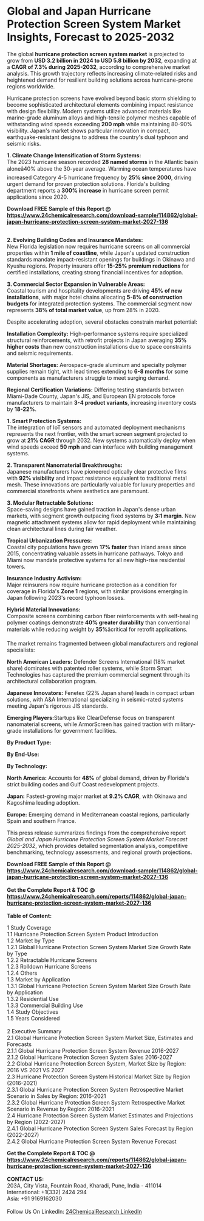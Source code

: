 <h1>Global and Japan Hurricane Protection Screen System Market Insights, Forecast to 2025-2032</h1><p>The global <strong>hurricane protection screen system market</strong> is projected to grow from <strong>USD 3.2 billion in 2024 to USD 5.8 billion by 2032</strong>, expanding at a <strong>CAGR of 7.3% during 2025-2032</strong>, according to comprehensive market analysis. This growth trajectory reflects increasing climate-related risks and heightened demand for resilient building solutions across hurricane-prone regions worldwide.

</p><p>Hurricane protection screens have evolved beyond basic storm shielding to become sophisticated architectural elements combining impact resistance with design flexibility. Modern systems utilize advanced materials like marine-grade aluminum alloys and high-tensile polymer meshes capable of withstanding wind speeds exceeding <strong>200 mph</strong> while maintaining 80-90% visibility. Japan's market shows particular innovation in compact, earthquake-resistant designs to address the country's dual typhoon and seismic risks.

</p><p><strong>1. Climate Change Intensification of Storm Systems:</strong><br>
The 2023 hurricane season recorded <strong>28 named storms</strong> in the Atlantic basin aloneâ40% above the 30-year average. Warming ocean temperatures have increased Category 4-5 hurricane frequency by <strong>25% since 2000</strong>, driving urgent demand for proven protection solutions. Florida's building department reports a <strong>300% increase</strong> in hurricane screen permit applications since 2020.

</p><div><b>Download FREE Sample of this Report @ 
            <a href="https://www.24chemicalresearch.com/download-sample/114862/global-japan-hurricane-protection-screen-system-market-2027-136">
            https://www.24chemicalresearch.com/download-sample/114862/global-japan-hurricane-protection-screen-system-market-2027-136</a></b></div><br><p><strong>2. Evolving Building Codes and Insurance Mandates:</strong><br>
New Florida legislation now requires hurricane screens on all commercial properties within <strong>1 mile of coastline</strong>, while Japan's updated construction standards mandate impact-resistant openings for buildings in Okinawa and Kyushu regions. Property insurers offer <strong>15-25% premium reductions</strong> for certified installations, creating strong financial incentives for adoption.

</p><p><strong>3. Commercial Sector Expansion in Vulnerable Areas:</strong><br>
Coastal tourism and hospitality developments are driving <strong>45% of new installations</strong>, with major hotel chains allocating <strong>5-8% of construction budgets</strong> for integrated protection systems. The commercial segment now represents <strong>38% of total market value</strong>, up from 28% in 2020.

</p><p>Despite accelerating adoption, several obstacles constrain market potential:

</p><p><strong>Installation Complexity:</strong> High-performance systems require specialized structural reinforcements, with retrofit projects in Japan averaging <strong>35% higher costs</strong> than new construction installations due to space constraints and seismic requirements.</p><p><strong>Material Shortages:</strong> Aerospace-grade aluminum and specialty polymer supplies remain tight, with lead times extending to <strong>6-8 months</strong> for some components as manufacturers struggle to meet surging demand.</p><p><strong>Regional Certification Variations:</strong> Differing testing standards between Miami-Dade County, Japan's JIS, and European EN protocols force manufacturers to maintain <strong>3-4 product variants</strong>, increasing inventory costs by <strong>18-22%</strong>.</p><p><strong>1. Smart Protection Systems:</strong><br>
The integration of IoT sensors and automated deployment mechanisms represents the next frontier, with the smart screen segment projected to grow at <strong>21% CAGR</strong> through 2032. New systems automatically deploy when wind speeds exceed <strong>50 mph</strong> and can interface with building management systems.

</p><p><strong>2. Transparent Nanomaterial Breakthroughs:</strong><br>
Japanese manufacturers have pioneered optically clear protective films with <strong>92% visibility</strong> and impact resistance equivalent to traditional metal mesh. These innovations are particularly valuable for luxury properties and commercial storefronts where aesthetics are paramount.

</p><p><strong>3. Modular Retractable Solutions:</strong><br>
Space-saving designs have gained traction in Japan's dense urban markets, with segment growth outpacing fixed systems by <strong>3:1 margin</strong>. New magnetic attachment systems allow for rapid deployment while maintaining clean architectural lines during fair weather.

</p><p><strong>Tropical Urbanization Pressures:</strong><br>
	Coastal city populations have grown <strong>17% faster</strong> than inland areas since 2015, concentrating valuable assets in hurricane pathways. Tokyo and Miami now mandate protective systems for all new high-rise residential towers.</p><p><strong>Insurance Industry Activism:</strong><br>
	Major reinsurers now require hurricane protection as a condition for coverage in Florida's <strong>Zone 1</strong> regions, with similar provisions emerging in Japan following 2023's record typhoon losses.</p><p><strong>Hybrid Material Innovations:</strong><br>
	Composite screens combining carbon fiber reinforcements with self-healing polymer coatings demonstrate <strong>40% greater durability</strong> than conventional materials while reducing weight by <strong>35%</strong>âcritical for retrofit applications.</p><p>The market remains fragmented between global manufacturers and regional specialists:

</p><p><strong>North American Leaders:</strong> Defender Screens International (18% market share) dominates with patented roller systems, while Storm Smart Technologies has captured the premium commercial segment through its architectural collaboration program.

</p><p><strong>Japanese Innovators:</strong> Fenetex (22% Japan share) leads in compact urban solutions, with A&amp;A International specializing in seismic-rated systems meeting Japan's rigorous JIS standards.

</p><p><strong>Emerging Players:</strong>Startups like ClearDefense focus on transparent nanomaterial screens, while ArmorScreen has gained traction with military-grade installations for government facilities.

</p><p><strong>By Product Type:</strong></p><p><strong>By End-Use:</strong></p><p><strong>By Technology:</strong></p><p><strong>North America:</strong> Accounts for <strong>48%</strong> of global demand, driven by Florida's strict building codes and Gulf Coast redevelopment projects.</p><p><strong>Japan:</strong> Fastest-growing major market at <strong>9.2% CAGR</strong>, with Okinawa and Kagoshima leading adoption.</p><p><strong>Europe:</strong> Emerging demand in Mediterranean coastal regions, particularly Spain and southern France.</p><p>This press release summarizes findings from the comprehensive report <em>Global and Japan Hurricane Protection Screen System Market Forecast 2025-2032</em>, which provides detailed segmentation analysis, competitive benchmarking, technology assessments, and regional growth projections.

</p><div><b>Download FREE Sample of this Report @ 
            <a href="https://www.24chemicalresearch.com/download-sample/114862/global-japan-hurricane-protection-screen-system-market-2027-136">
            https://www.24chemicalresearch.com/download-sample/114862/global-japan-hurricane-protection-screen-system-market-2027-136</a></b></div><br><div><b>Get the Complete Report & TOC @ 
            <a href="https://www.24chemicalresearch.com/reports/114862/global-japan-hurricane-protection-screen-system-market-2027-136">
            https://www.24chemicalresearch.com/reports/114862/global-japan-hurricane-protection-screen-system-market-2027-136</a></b></div><br>
            <b>Table of Content:</b><p>1 Study Coverage<br />
    1.1 Hurricane Protection Screen System Product Introduction<br />
    1.2 Market by Type<br />
        1.2.1 Global Hurricane Protection Screen System Market Size Growth Rate by Type<br />
        1.2.2 Retractable Hurricane Screens<br />
        1.2.3 Rolldown Hurricane Screens<br />
        1.2.4 Others<br />
    1.3 Market by Application<br />
        1.3.1 Global Hurricane Protection Screen System Market Size Growth Rate by Application<br />
        1.3.2 Residential Use<br />
        1.3.3 Commercial Building Use<br />
    1.4 Study Objectives<br />
    1.5 Years Considered<br />
<br />
2 Executive Summary<br />
    2.1 Global Hurricane Protection Screen System Market Size, Estimates and Forecasts<br />
        2.1.1 Global Hurricane Protection Screen System Revenue 2016-2027<br />
        2.1.2 Global Hurricane Protection Screen System Sales 2016-2027<br />
    2.2 Global Hurricane Protection Screen System, Market Size by Region: 2016 VS 2021 VS 2027<br />
    2.3 Hurricane Protection Screen System Historical Market Size by Region (2016-2021)<br />
        2.3.1 Global Hurricane Protection Screen System Retrospective Market Scenario in Sales by Region: 2016-2021<br />
        2.3.2 Global Hurricane Protection Screen System Retrospective Market Scenario in Revenue by Region: 2016-2021<br />
    2.4 Hurricane Protection Screen System Market Estimates and Projections by Region (2022-2027)<br />
        2.4.1 Global Hurricane Protection Screen System Sales Forecast by Region (2022-2027)<br />
        2.4.2 Global Hurricane Protection Screen System Revenue Forecast </p><div><b>Get the Complete Report & TOC @ 
            <a href="https://www.24chemicalresearch.com/reports/114862/global-japan-hurricane-protection-screen-system-market-2027-136">
            https://www.24chemicalresearch.com/reports/114862/global-japan-hurricane-protection-screen-system-market-2027-136</a></b></div><br><b>CONTACT US:</b><br>
            203A, City Vista, Fountain Road, Kharadi, Pune, India - 411014<br>
            International: +1(332) 2424 294<br>
            Asia: +91 9169162030 <br><br>
            Follow Us On LinkedIn: <a href="https://www.linkedin.com/company/24chemicalresearch/">24ChemicalResearch LinkedIn</a>